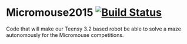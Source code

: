 # Micromouse2015 [![Build Status](https://travis-ci.org/ksemelka/Micromouse2015.svg?branch=master)](https://travis-ci.org/ksemelka/Micromouse2015)
Code that will make our Teensy 3.2 based robot be able to solve a maze autonomously for the Micromouse competitions.
